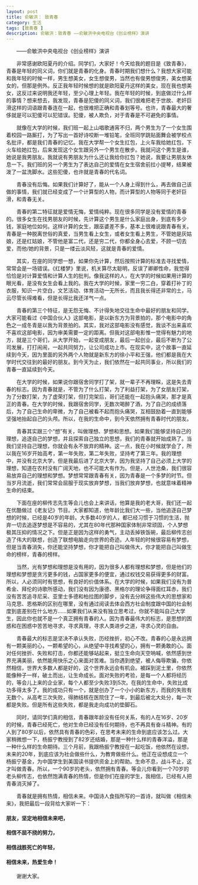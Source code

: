```yaml
---
layout: post
title: 俞敏洪： 致青春
category: 生活
tags: [致青春 ]
description: 俞敏洪：致青春 ——俞敏洪中央电视台《创业榜样》演讲
---
```


　　——俞敏洪中央电视台《创业榜样》演讲

　　非常感谢欧阳夏丹的介绍。同学们，大家好！今天给我的题目是《致青春》，青春是年轻的同义词，你们就是青春的化身。青春时期我们想什么？我想大家可能和我年轻的时候一样，男生想美女，女生想俊男，当然也有俊男想俊男，美女想美女的，但那是例外。反正我年轻时候想的就是欧阳夏丹这样的美女，现在我也想美女，这反过来说明我还年轻，至少心理上年轻。我在年轻的时候，到底做过什么样的事情？想来想去，我发现，青春是犯傻的同义词，我们很难把老于世故、老奸巨滑这样的词语跟青春连在一起，也很难把正确和青春划等号。也许，青春最大的奢侈就是可以犯傻可以犯错误。犯傻，被人欺负，对于青春是不可避免的事情。

　　就像在大学的时候，我们班一起上山唱歌通宵不归，两个男生为了一个女生围着校园一路厮打，为了写出一首好诗咬断一堆铅笔，全班同学跳贴面舞会被学校点名批评，都是我们青春的记忆。我在大学帮一个女生扛包，上火车我给她扛包，下火车给她扛包，后来发现这个女生跟另外一个男生在散步。我就问这个男生是谁，她说是我男朋友。我就说有男朋友为什么还让我给你扛包？她说，我要让男朋友休息一下。我们班的另一个男生为了表达自己的爱情在女生宿舍前拉小提琴，结果被泼了一盆洗脚水。这些犯傻，也许就是青春的代名词。

　　青春没有后悔。如果我们计算好了，能从一个人身上得到什么，再去做自己该做的事情，我们就已经变成了一个计算型的人物，而计算型的人物等同于老奸巨滑，和青春无关。

　　青春的第二特征就是爱情无悔，爱情纯粹。现在很多同学是没有爱情的青春的。很多女生在找男朋友的时候，先计算这个男生是什么家庭出身，到底有多少钱，家庭地位如何。这样计算的女生，跟巫婆差不多，基本上很难说跟青春有关。青春是一种脱离世俗的真爱，当男生看上女生，或者女生看上男生，不管她是灰姑娘，还是红姑娘，不管他是富二代，还是穷二代，你都全身心去爱，不顾一切去爱，而他/她的背景，只是一缕云淡风轻，这就是青春的爱情。

　　其实，在座的同学想一想，如果你先计算，然后按照计算的标准去寻找爱情，常常会是一场错误。《红楼梦》里说，机关算尽太聪明，反误了卿卿性命，我觉得恰恰是对计算爱情和计算人生的批判。像我这样的人，在大学的时候如果用计算的眼光看，是没有女生会看上我的。我在大学的时候，家里一穷二白，穿着打补丁的衣服，知识一片空白，文艺活动、体育活动一无所长，而且我长得还非常的土，马云尽管长得难看，但是长得比我还洋气一点。

　　青春的第三个特征，是无怨无悔、不计得失地交往生命中最好的朋友和同学。大家可能看过《中国合伙人》这部电影，是以新东方为背景拍的，那个电影中的角色之一成冬青是以我为背景拍的。其实，我对这部电影没有感觉，我谈不出来喜欢不喜欢这部电影，因为审美需要一定的距离。但我对这部电影惟一觉得有魅力的地方，就是三个哥们，从大学开始，一起变成朋友，最后一起创业，最后不断为了公司发展，打打闹闹，一起共同努力，让公司成功上市。在现实中，这个故事一直延续到今天，因为里面的另外两个人物就是新东方的徐小平和王强，他们都是我在大学时代交往到的最好的朋友。到今天为止，我们依然在一起共同事业，所以我们的青春一直延续到今天。

　　在大学的时候，如果说你跟宿舍同学打了架，就一辈子不再理睬，这是失去青春的标志。因为青春就是，不管为了什么打架，为了利益打架，为了女朋友打架，为了分数打架，为了虚荣打架，但打完架后，哥们还能在一起抱头痛哭，那才是真正的青春。在大学的时候，我跟宿舍同学，无数次喝醉了酒，为了自己的成绩落后，为了自己生命的卑微，为了自己被看不起而抱头痛哭，互相鼓励着一直到能够坚强地抬起自己的头颅。所以，在我的生命中，到今天依然拥有青春时代的朋友。

　　青春其实跟三个“想”有关，叫做理想、梦想和思想。如果我们能够坚持自己的理想，追逐自己的梦想，并且探索自己独立的思想，我们的青春就开始成熟了。当我们坚持自己理想，你就会有永不放弃的精神。这一点，我在小时候就学会了，所以我在16岁开始高考，第一年失败，第二年失败，坚持考了第三年。我的理想中，并没有北京大学，但是我最后进了北京大学，因为我坚持了自己必须上大学的理想，知道在农村没有广阔天地，也不可能大有作为。但是，人世沧桑，我们很容易放弃自己的理想和梦想。梦想常常跟青春有关，因为青春是一个多梦的时节。但当岁月流逝，我们常常会屈服于现实放弃梦想，当我们放弃梦想，也就意味着精神生命的结束。

　　下面在座的柳传志先生等会儿也会上来讲话，他算是我的老大哥，我们还一起在优酷做过《老友记》节目。大家都知道，他年龄比我们大一些，当他追逐自己梦想的时候，已经是40岁的年龄。大多数40岁的人，都已经习惯于习惯的生活，抛弃一切去追逐梦想是不容易的，尤其在80年代那种国家体制非常顽固，个人梦想极其压抑的情况之下。但是正是因为这样的勇气，主动丢掉铁饭碗，最后柳传志创造了伟大的联想，创造了联想电脑走向世界的奇迹。人年轻的时候很容易有梦想，但是当青春消失，你还能坚持梦想，你才能把自己叫做伟大，你才能把自己叫做生命的榜样，青春的榜样。

　　当然，光有梦想和理想是没有用的，因为很多人都有理想和梦想，但是他们的理想和梦想是贪污更多的钱，占国家更多的便宜，通过权钱交易获得更多的财富。所以，人必须同时有思想，有良好的价值体系。在大学的时候，如果我们没有为普希金、拜伦的诗歌所感动，我们没有因为康德、黑格尔的理论争得面红耳赤，我们没有苦苦追寻尼采、亚里士多德和柏拉图的脚步，没有去分辨这些伟大的思想家和马克思、恩格斯的区别在哪里，没有通过阅读去体会西方社会制度跟中国的社会制度到底差别在什么地方……如果我们从来没有独立思考过，你就不能叫自己大学生，因此你也就不是一个真正拥有青春的人。因为青春最伟大的标志，是思想的困惑和在困惑中苦苦地寻求，寻求真理，寻求人类进步之道，寻求心灵的自由。

　　青春最大的标志是坚决不承认失败，历经挫折，初心不改。青春的心是永远拥有一颗美丽的心，一颗希望的心，从绝望中寻找希望的心，拥有一颗勇敢的心。面对任何挫折、失败和打击，你都还能够站起来，挺立生命向天空呐喊，依然感到世界充满美丽，依然能用快乐之心来面对苦难。当你遇到绝望，被人侮辱欺骗，你依然相信，世界大多数人都是好的，这个世界永远会有机会。被踩到泥土里，你依然能像种子一样，破土而出，让生命成长。面对失败的考验，是每一个人都将经历的，等会儿上来的企业家，每个人都至少失败3到5次。在我的生命中，失败比成功多得太多了。我的成功只有一个，就是创办了一个小小的新东方，而我的失败有无数个。从高考三次失败，得肺结核在医院住了一年，到最后被北大处分，每一次都是失败。但是所有这些失败，都是我走向成功的垫脚石。

　　同时，请同学们真的相信，青春跟年龄没有任何关系，有的人在16岁、20岁的时候，青春已经死亡，他对生命已经没有任何期待，也不再具有奋斗精神。有的人到了80岁以后，依然具有青春的色彩，在思考未来的生命到底应该怎么过。大家稍微想一下，杨振宁教授到了82岁还结婚，那是一种什么样的青春洋溢，那是一种什么样的生命期待。三个月前，我跟杨振宁教授在一起吃饭，他依然在设想，未来的20年，到底应该为社会做些什么，为教育做些什么。他正在设想成立一个杨振宁基金，为中国学生到美国读书提供资金上的帮助。生命不息，战斗不止，这才叫做青春。所以，一个90岁的老头，依然拥有青春。等会儿你看到一个70岁的老头柳传志，也依然饱满青春的热情，但是你们在座的学生，我相信，已经有人把青春消灭掉了。

　　青春就是拥有热情，相信未来。中国诗人食指所写的一首诗，就叫做《相信未来》，我把最后一段背给大家听一下：

####   朋友，坚定地相信未来吧，
####   相信不屈不挠的努力，
####   相信战胜死亡的年轻，
####   相信未来，热爱生命！

　　谢谢大家。